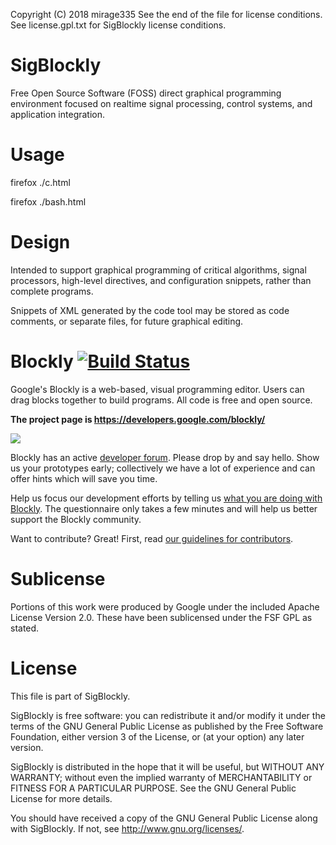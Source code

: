 Copyright (C) 2018 mirage335
See the end of the file for license conditions.
See license.gpl.txt for SigBlockly license conditions.

# SigBlockly

Free Open Source Software (FOSS) direct graphical programming environment focused on realtime signal processing, control systems, and application integration.

# Usage

firefox ./c.html

firefox ./bash.html

# Design
Intended to support graphical programming of critical algorithms, signal processors, high-level directives, and configuration snippets, rather than complete programs.

Snippets of XML generated by the code tool may be stored as code comments, or separate files, for future graphical editing.

# Blockly [![Build Status]( https://travis-ci.org/google/blockly.svg?branch=master)](https://travis-ci.org/google/blockly)


Google's Blockly is a web-based, visual programming editor.  Users can drag
blocks together to build programs.  All code is free and open source.

**The project page is https://developers.google.com/blockly/**

![](https://developers.google.com/blockly/images/sample.png)

Blockly has an active [developer forum](https://groups.google.com/forum/#!forum/blockly). Please drop by and say hello. Show us your prototypes early; collectively we have a lot of experience and can offer hints which will save you time.

Help us focus our development efforts by telling us [what you are doing with
Blockly](https://developers.google.com/blockly/registration). The questionnaire only takes
a few minutes and will help us better support the Blockly community.

Want to contribute? Great! First, read [our guidelines for contributors](https://developers.google.com/blockly/guides/modify/contributing).

# Sublicense
Portions of this work were produced by Google under the included Apache License Version 2.0. These have been sublicensed under the FSF GPL as stated.

# License
This file is part of SigBlockly.

SigBlockly is free software: you can redistribute it and/or modify
it under the terms of the GNU General Public License as published by
the Free Software Foundation, either version 3 of the License, or
(at your option) any later version.

SigBlockly is distributed in the hope that it will be useful,
but WITHOUT ANY WARRANTY; without even the implied warranty of
MERCHANTABILITY or FITNESS FOR A PARTICULAR PURPOSE.  See the
GNU General Public License for more details.

You should have received a copy of the GNU General Public License
along with SigBlockly.  If not, see <http://www.gnu.org/licenses/>.
